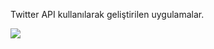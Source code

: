 Twitter API kullanılarak geliştirilen uygulamalar.

![](https://github.com/oguzcihan/TwitterApi_Workspace/blob/Main/AndroidSearchTimeline.png?raw=true)


